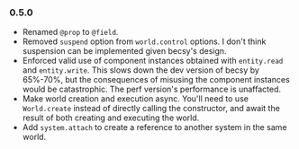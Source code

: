 ### 0.5.0
- Renamed `@prop` to `@field`.
- Removed `suspend` option from `world.control` options.  I don't think suspension can be implemented given becsy's design.
- Enforced valid use of component instances obtained with `entity.read` and `entity.write`.  This slows down the dev version of becsy by 65%-70%, but the consequences of misusing the component instances would be catastrophic.  The perf version's performance is unaffacted.
- Make world creation and execution async.  You'll need to use `World.create` instead of directly calling the constructor, and await the result of both creating and executing the world.
- Add `system.attach` to create a reference to another system in the same world.
